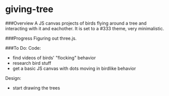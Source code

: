# giving-tree

###Overview
A JS canvas projects of birds flying around a tree and interacting with it and eachother. It is set to a #333 theme, 
very minimalistic.

###Progress
Figuring out three.js.

###To Do:
Code:
- find videos of birds' "flocking" behavior
- research bird stuff
- get a basic JS canvas with dots moving in birdlike behavior

Design: 
- start drawing the trees

